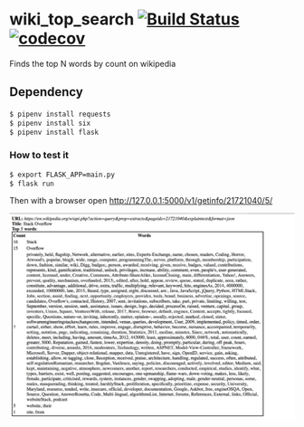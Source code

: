 # wiki_top_search [![Build Status](https://travis-ci.org/Flukas88/wiki_top_search.svg?branch=master)](https://travis-ci.org/Flukas88/wiki_top_search) [![codecov](https://codecov.io/gh/Flukas88/wiki_top_search/branch/master/graph/badge.svg)](https://codecov.io/gh/Flukas88/wiki_top_search)

Finds the top N words by count on wikipedia


## Dependency 
    $ pipenv install requests
    $ pipenv install six
    $ pipenv install flask

### How to test it
    $ export FLASK_APP=main.py
    $ flask run
  
Then with a browser open http://127.0.0.1:5000/v1/getinfo/21721040/5/

![alt text](screen.png)

